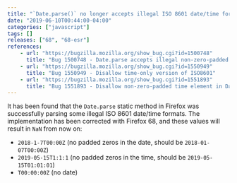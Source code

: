 ```yaml
---
title: "`Date.parse()` no longer accepts illegal ISO 8601 date/time formats"
date: "2019-06-10T00:44:00-04:00"
categories: ["javascript"]
tags: []
releases: ["68", "68-esr"]
references:
    - url: "https://bugzilla.mozilla.org/show_bug.cgi?id=1500748"
      title: "Bug 1500748 - Date.parse accepts illegal non-zero-padded ISO8601 format"
    - url: "https://bugzilla.mozilla.org/show_bug.cgi?id=1550949"
      title: "Bug 1550949 - Disallow time-only version of ISO8601"
    - url: "https://bugzilla.mozilla.org/show_bug.cgi?id=1551893"
      title: "Bug 1551893 - Disallow non-zero-padded time element in Date.parse if time part marker T exists"
---
```

It has been found that the `Date.parse` static method in Firefox was successfully parsing some illegal ISO 8601 date/time formats. The implementation has been corrected with Firefox 68, and these values will result in `NaN` from now on:

* `2018-1-7T00:00Z` (no padded zeros in the date, should be `2018-01-07T00:00Z`)
* `2019-05-15T1:1:1` (no padded zeros in the time, should be `2019-05-15T01:01:01`)
* `T00:00:00Z` (no date)

